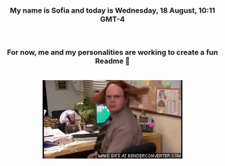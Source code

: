 


<div align="center">
<h3 >My name is Sofia and today is Wednesday, 18 August, 10:11 GMT-4</h3><br>
<h3 >For now, me and my personalities are working to create a fun Readme 👋
</h3><br>
<img src='img/dwight.gif' alt='working...'/>
</div>
